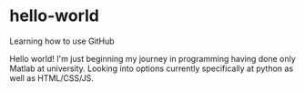 # hello-world
Learning how to use GitHub

Hello world!  I'm just beginning my journey in programming having done only Matlab at university.  Looking into options currently specifically at python as well as HTML/CSS/JS.
